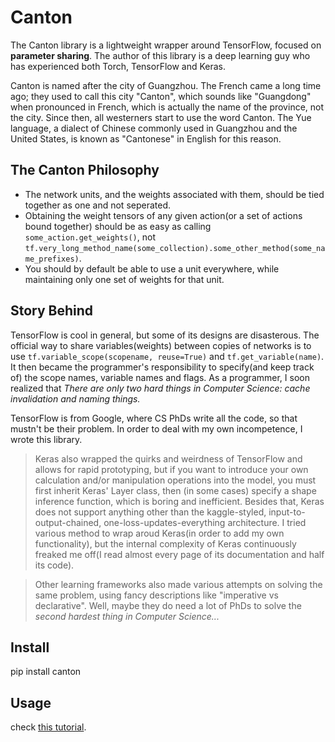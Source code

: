 # Canton

The Canton library is a lightweight wrapper around TensorFlow, focused on **parameter sharing**. The author of this library is a deep learning guy who has experienced both Torch, TensorFlow and Keras.

Canton is named after the city of Guangzhou. The French came a long time ago; they used to call this city "Canton", which sounds like "Guangdong" when pronounced in French, which is actually the name of the province, not the city. Since then, all westerners start to use the word Canton. The Yue language, a dialect of Chinese commonly used in Guangzhou and the United States, is known as "Cantonese" in English for this reason.

## The Canton Philosophy

- The network units, and the weights associated with them, should be tied together as one and not seperated.
- Obtaining the weight tensors of any given action(or a set of actions bound together) should be as easy as calling `some_action.get_weights()`, not `tf.very_long_method_name(some_collection).some_other_method(some_name_prefixes)`.
- You should by default be able to use a unit everywhere, while maintaining only one set of weights for that unit.

## Story Behind

TensorFlow is cool in general, but some of its designs are disasterous. The official way to share variables(weights) between copies of networks is to use `tf.variable_scope(scopename, reuse=True)` and `tf.get_variable(name)`. It then became the programmer's responsibility to specify(and keep track of) the scope names, variable names and flags. As a programmer, I soon realized that *There are only two hard things in Computer Science: cache invalidation and naming things.*

TensorFlow is from Google, where CS PhDs write all the code, so that mustn't be their problem. In order to deal with my own incompetence, I wrote this library.

> Keras also wrapped the quirks and weirdness of TensorFlow and allows for rapid prototyping, but if you want to introduce your own calculation and/or manipulation operations into the model, you must first inherit Keras' Layer class, then (in some cases) specify a shape inference function, which is boring and inefficient. Besides that, Keras does not support anything other than the kaggle-styled, input-to-output-chained, one-loss-updates-everything architecture. I tried various method to wrap aroud Keras(in order to add my own functionality), but the internal complexity of Keras continuously freaked me off(I read almost every page of its documentation and half its code).

> Other learning frameworks also made various attempts on solving the same problem, using fancy descriptions like "imperative vs declarative". Well, maybe they do need a lot of PhDs to solve the *second hardest thing in Computer Science...*

## Install

pip install canton

## Usage

check [this tutorial](tutorial.ipynb).
